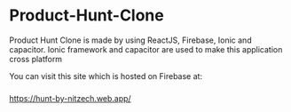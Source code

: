 # Product-Hunt-Clone
Product Hunt Clone is made by using ReactJS, Firebase, Ionic and capacitor. Ionic framework and capacitor are used to make this application cross platform

You can visit this site which is hosted on Firebase at:

###
https://hunt-by-nitzech.web.app/
